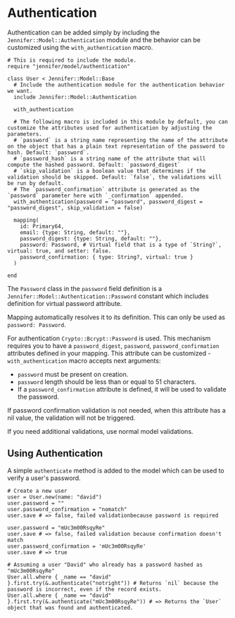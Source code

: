 # Authentication

Authentication can be added simply by including the `Jennifer::Model::Authentication` module and the behavior can be customized using the `with_authentication` macro.

```crystal
# This is required to include the module.
require "jennifer/model/authentication"

class User < Jennifer::Model::Base
  # Include the authentication module for the authentication behavior we want.
  include Jennifer::Model::Authentication

  with_authentication

  # The following macro is included in this module by default, you can customize the attributes used for authentication by adjusting the parameters.
  # `password` is a string name representing the name of the attribute on the object that has a plain text representation of the password to hash. Default: `password`.
  # `password_hash` is a string name of the attribute that will compute the hashed password. Default: `password_digest`
  # `skip_validation` is a boolean value that determines if the validation should be skipped. Default: `false`, the validations will be run by default.
  # The `password_confirmation` attribute is generated as the `password` parameter here with `_confirmation` appended.
  with_authentication(password = "password", password_digest = "password_digest", skip_validation = false)

  mapping(
    id: Primary64,
    email: {type: String, default: ""},
    password_digest: {type: String, default: ""},
    password: Password, # Virtual field that is a type of `String?`, virtual: true, and setter: false. 
    password_confirmation: { type: String?, virtual: true }
  )

end
```

The `Password` class in the `password` field definition is a `Jennifer::Model::Authentication::Password` constant which includes definition for virtual password attribute.

Mapping automatically resolves it to its definition. This can only be used as `password: Password`.

For authentication `Crypto::Bcrypt::Password` is used. This mechanism requires you to have a `password_digest`, `password`, `password_confirmation` attributes defined in your mapping. This attribute can be customized - `with_authentication` macro accepts next arguments:

- `password` must be present on creation.
- `password` length should be less than or equal to 51 characters.
- If a `password_confirmation` attribute is defined, it will be used to validate the password.

If password confirmation validation is not needed, when this attribute has a nil value, the validation will not be triggered.

If you need additional validations, use normal model validations.

## Using Authentication

A simple `authenticate` method is added to the model which can be used to verify a user's password.

```crystal
# Create a new user
user = User.new(name: "david")
user.password = ""
user.password_confirmation = "nomatch"
user.save # => false, failed validationbecause password is required

user.password = "mUc3m00RsqyRe"
user.save # => false, failed validation because confirmation doesn't match
user.password_confirmation = 'mUc3m00RsqyRe'
user.save # => true
```

```crystal
# Assuming a user "David" who already has a password hashed as "mUc3m00RsqyRe"
User.all.where { _name == "david" }.first.try(&.authenticate("notright")) # Returns `nil` because the password is incorrect, even if the record exists.
User.all.where { _name == "david" }.first.try(&.authenticate("mUc3m00RsqyRe")) # => Returns the `User` object that was found and authenticated.
```
